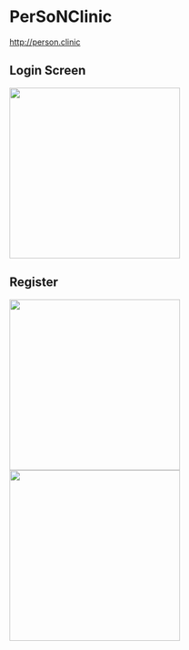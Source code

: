 # PerSoNClinic
http://person.clinic

## Login Screen  
<image src="./Screenshots/personclinic-new-user.png" width="300px"/>

## Register  
<image src="./Screenshots/personclinic-new-user.png" width="300px"/> <image src="./Screenshots/personclinic-new-user-2.png" width="300px"/> 
